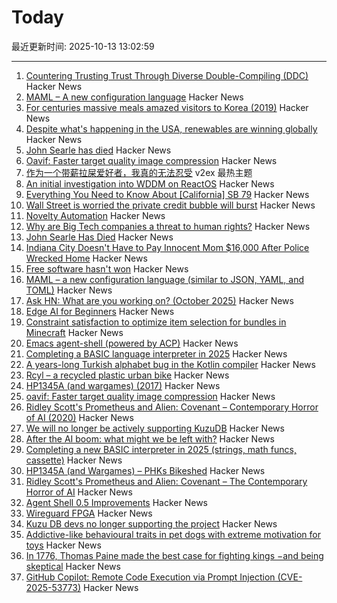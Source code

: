 # Today

最近更新时间: 2025-10-13 13:02:59

--- 
1. [Countering Trusting Trust Through Diverse Double-Compiling (DDC)](https://dwheeler.com/trusting-trust/) Hacker News
2. [MAML – A new configuration language](https://maml.dev/) Hacker News
3. [For centuries massive meals amazed visitors to Korea (2019)](https://www.atlasobscura.com/articles/history-of-korean-food) Hacker News
4. [Despite what's happening in the USA, renewables are winning globally](https://thebulletin.org/2025/10/despite-whats-happening-in-the-usa-renewables-are-winning-globally/) Hacker News
5. [John Searle has died](https://www.nytimes.com/2025/10/12/books/john-searle-dead.html) Hacker News
6. [Oavif: Faster target quality image compression](https://giannirosato.com/blog/post/oavif/) Hacker News
7. [作为一个带薪拉屎爱好者，我真的无法忍受](https://www.v2ex.com/t/1164719) v2ex 最热主题
8. [An initial investigation into WDDM on ReactOS](https://reactos.org/blogs/investigating-wddm/) Hacker News
9. [Everything You Need to Know About [California] SB 79](https://mnolangray.substack.com/p/everything-you-need-to-know-about) Hacker News
10. [Wall Street is worried the private credit bubble will burst](https://www.thetimes.com/business-money/economics/article/wall-street-first-brands-private-credit-bubble-risk-363q2tcds) Hacker News
11. [Novelty Automation](https://www.novelty-automation.com/) Hacker News
12. [Why are Big Tech companies a threat to human rights?](https://www.amnesty.org/en/latest/news/2025/08/why-are-big-tech-companies-a-threat-to-human-rights/) Hacker News
13. [John Searle Has Died](https://www.nytimes.com/2025/10/12/books/john-searle-dead.html) Hacker News
14. [Indiana City Doesn't Have to Pay Innocent Mom $16,000 After Police Wrecked Home](https://reason.com/2025/10/10/this-indiana-city-doesnt-have-to-pay-an-innocent-mom-16000-after-police-wrecked-her-home-court-rules/) Hacker News
15. [Free software hasn't won](https://dorotac.eu/posts/fosswon/) Hacker News
16. [MAML – a new configuration language (similar to JSON, YAML, and TOML)](https://maml.dev/) Hacker News
17. [Ask HN: What are you working on? (October 2025)](https://news.ycombinator.com/item?id=45561428) Hacker News
18. [Edge AI for Beginners](https://github.com/microsoft/edgeai-for-beginners) Hacker News
19. [Constraint satisfaction to optimize item selection for bundles in Minecraft](https://www.robw.fyi/2025/10/12/using-constraint-satisfaction-to-optimize-item-selection-for-bundles-in-minecraft/) Hacker News
20. [Emacs agent-shell (powered by ACP)](https://xenodium.com/introducing-agent-shell) Hacker News
21. [Completing a BASIC language interpreter in 2025](https://nanochess.org/ecs_basic_2.html) Hacker News
22. [A years-long Turkish alphabet bug in the Kotlin compiler](https://sam-cooper.medium.com/the-country-that-broke-kotlin-84bdd0afb237) Hacker News
23. [Rcyl – a recycled plastic urban bike](https://rcyl.bike/en/the-bike/) Hacker News
24. [HP1345A (and wargames) (2017)](https://phk.freebsd.dk/hacks/Wargames/) Hacker News
25. [oavif: Faster target quality image compression](https://giannirosato.com/blog/post/oavif/) Hacker News
26. [Ridley Scott's Prometheus and Alien: Covenant – Contemporary Horror of AI (2020)](https://www.ejumpcut.org/archive/jc58.2018/AlpertAlienPrequels/index.html) Hacker News
27. [We will no longer be actively supporting KuzuDB](https://kuzudb.com) Hacker News
28. [After the AI boom: what might we be left with?](https://blog.robbowley.net/2025/10/12/after-the-ai-boom-what-might-we-be-left-with/) Hacker News
29. [Completing a new BASIC interpreter in 2025 (strings, math funcs, cassette)](https://nanochess.org/ecs_basic_2.html) Hacker News
30. [HP1345A (and Wargames) – PHKs Bikeshed](https://phk.freebsd.dk/hacks/Wargames/) Hacker News
31. [Ridley Scott's Prometheus and Alien: Covenant – The Contemporary Horror of AI](https://www.ejumpcut.org/archive/jc58.2018/AlpertAlienPrequels/index.html) Hacker News
32. [Agent Shell 0.5 Improvements](https://xenodium.com/agent-shell-0-5-improvements) Hacker News
33. [Wireguard FPGA](https://github.com/chili-chips-ba/wireguard-fpga) Hacker News
34. [Kuzu DB devs no longer supporting the project](https://kuzudb.com) Hacker News
35. [Addictive-like behavioural traits in pet dogs with extreme motivation for toys](https://www.nature.com/articles/s41598-025-18636-0) Hacker News
36. [In 1776, Thomas Paine made the best case for fighting kings −and being skeptical](https://theconversation.com/in-1776-thomas-paine-made-the-best-case-for-fighting-kings-and-for-being-skeptical-266448) Hacker News
37. [GitHub Copilot: Remote Code Execution via Prompt Injection (CVE-2025-53773)](https://embracethered.com/blog/posts/2025/github-copilot-remote-code-execution-via-prompt-injection/) Hacker News
